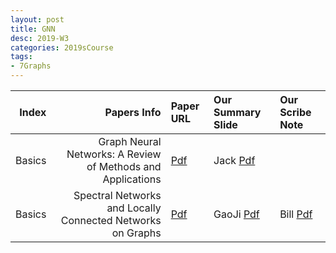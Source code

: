 ```yaml
---
layout: post
title: GNN   
desc: 2019-W3
categories: 2019sCourse
tags:
- 7Graphs
---
```



| Index | Papers Info | Paper URL| Our Summary Slide |Our Scribe Note |
| -----: | -------------------------------: | :----- | :----- | :----- | 
| Basics |   Graph Neural Networks: A Review of Methods and Applications   | [Pdf](https://arxiv.org/pdf/1812.08434.pdf) | Jack [Pdf]() |  | 
| Basics |   Spectral Networks and Locally Connected Networks on Graphs | [Pdf](https://arxiv.org/abs/1312.6203) | GaoJi [Pdf]() | Bill [Pdf]() | 
